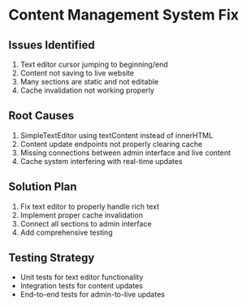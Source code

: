 # Content Management System Fix

## Issues Identified
1. Text editor cursor jumping to beginning/end
2. Content not saving to live website
3. Many sections are static and not editable
4. Cache invalidation not working properly

## Root Causes
1. SimpleTextEditor using textContent instead of innerHTML
2. Content update endpoints not properly clearing cache
3. Missing connections between admin interface and live content
4. Cache system interfering with real-time updates

## Solution Plan
1. Fix text editor to properly handle rich text
2. Implement proper cache invalidation
3. Connect all sections to admin interface
4. Add comprehensive testing

## Testing Strategy
- Unit tests for text editor functionality
- Integration tests for content updates
- End-to-end tests for admin-to-live updates